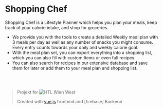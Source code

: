 # Shopping Chef

Shopping Chef is a Lifestyle Planner which helps you plan your meals, keep track of your calorie intake, and shop for groceries.  
- We provide you with the tools to create a detailed Weekly meal plan with 3 meals per day as well as any number of snacks you might consume. Every entry counts towards your daily and weekly calorie goal.  
- With the meal plan set, you can export everything into a shopping list, which you can also fill with custom Items or even full recipes.
- You can also search for recipes in our extensive database and save them for later or add them to your meal plan and shopping list. 
  
<br>
<br>


> Projekt for ![HTL Wien West](https://www.htlwienwest.at/img/logo.svg)
>
> Created with [vue.js]((https://vuejs.org)) frontend and [firebase] Backend











[1]: <(https://firebase.google.com/?gclid=CjwKCAjwve2TBhByEiwAaktM1AJJO-krvLlR0zZRfO94GIxjZPIq6_5b_Ny49rBDmy-PlYHVX-sbUBoCNwsQAvD_BwE&gclsrc=aw.ds)> "firebase"


